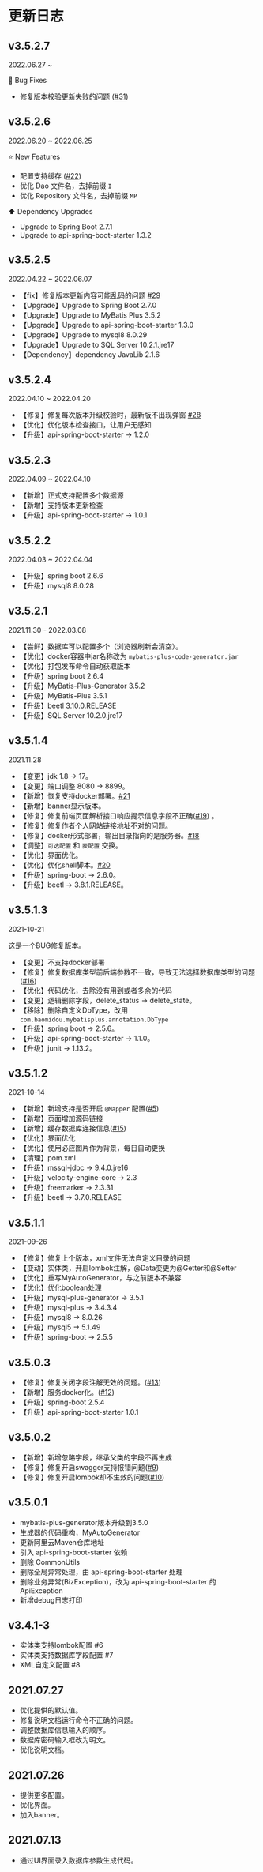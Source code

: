 # 更新日志

## v3.5.2.7

2022.06.27 ~

:bug: Bug Fixes

- 修复版本校验更新失败的问题 ([#31](https://github.com/fengwenyi/mybatis-plus-code-generator/issues/31))



## v3.5.2.6

2022.06.20 ~ 2022.06.25

:star: New Features

- 配置支持缓存 ([#22](https://github.com/fengwenyi/mybatis-plus-code-generator/issues/22))
- 优化 Dao 文件名，去掉前缀 `I`
- 优化 Repository 文件名，去掉前缀 `MP`


:arrow_up: Dependency Upgrades

- Upgrade to Spring Boot 2.7.1
- Upgrade to api-spring-boot-starter 1.3.2



## v3.5.2.5

2022.04.22 ~ 2022.06.07

- 【fix】修复版本更新内容可能乱码的问题 [#29](https://github.com/fengwenyi/mybatis-plus-code-generator/issues/29)
- 【Upgrade】Upgrade to Spring Boot 2.7.0
- 【Upgrade】Upgrade to MyBatis Plus 3.5.2
- 【Upgrade】Upgrade to api-spring-boot-starter 1.3.0
- 【Upgrade】Upgrade to mysql8 8.0.29
- 【Upgrade】Upgrade to SQL Server 10.2.1.jre17
- 【Dependency】dependency JavaLib 2.1.6


## v3.5.2.4

2022.04.10 ~ 2022.04.20

- 【修复】修复每次版本升级校验时，最新版不出现弹窗 [#28](https://github.com/fengwenyi/mybatis-plus-code-generator/issues/28)
- 【优化】优化版本检查接口，让用户无感知
- 【升级】api-spring-boot-starter -> 1.2.0

## v3.5.2.3

2022.04.09 ~ 2022.04.10

- 【新增】正式支持配置多个数据源
- 【新增】支持版本更新检查
- 【升级】api-spring-boot-starter -> 1.0.1

## v3.5.2.2

2022.04.03 ~ 2022.04.04

- 【升级】spring boot 2.6.6
- 【升级】mysql8 8.0.28

## v3.5.2.1

2021.11.30 - 2022.03.08

- 【尝鲜】数据库可以配置多个（浏览器刷新会清空）。
- 【优化】docker容器中jar名称改为 `mybatis-plus-code-generator.jar`
- 【优化】打包发布命令自动获取版本
- 【升级】spring boot 2.6.4
- 【升级】MyBatis-Plus-Generator 3.5.2
- 【升级】MyBatis-Plus 3.5.1
- 【升级】beetl 3.10.0.RELEASE
- 【升级】SQL Server 10.2.0.jre17

## v3.5.1.4

2021.11.28

- 【变更】jdk 1.8 -> 17。
- 【变更】端口调整 8080 -> 8899。
- 【新增】恢复支持docker部署。[#21](https://github.com/fengwenyi/mybatis-plus-code-generator/issues/21)
- 【新增】banner显示版本。
- 【修复】修复前端页面解析接口响应提示信息字段不正确([#19](https://github.com/fengwenyi/mybatis-plus-code-generator/issues/19)) 。
- 【修复】修复作者个人网站链接地址不对的问题。
- 【修复】docker形式部署，输出目录指向的是服务器。[#18](https://github.com/fengwenyi/mybatis-plus-code-generator/issues/18)
- 【调整】`可选配置` 和 `表配置` 交换。
- 【优化】界面优化。
- 【优化】优化shell脚本。[#20](https://github.com/fengwenyi/mybatis-plus-code-generator/issues/20)
- 【升级】spring-boot -> 2.6.0。
- 【升级】beetl -> 3.8.1.RELEASE。


## v3.5.1.3

2021-10-21

这是一个BUG修复版本。

- 【变更】不支持docker部署
- 【修复】修复数据库类型前后端参数不一致，导致无法选择数据库类型的问题([#16](https://github.com/fengwenyi/mybatis-plus-code-generator/issues/16))
- 【优化】代码优化，去除没有用到或者多余的代码
- 【变更】逻辑删除字段，delete_status -> delete_state。
- 【移除】删除自定义DbType，改用 `com.baomidou.mybatisplus.annotation.DbType`
- 【升级】spring boot -> 2.5.6。
- 【升级】api-spring-boot-starter -> 1.1.0。
- 【升级】junit -> 1.13.2。

## v3.5.1.2

2021-10-14

- 【新增】新增支持是否开启 `@Mapper` 配置([#5](https://github.com/fengwenyi/mybatis-plus-code-generator/issues/5))
- 【新增】页面增加源码链接
- 【新增】缓存数据库连接信息([#15](https://github.com/fengwenyi/mybatis-plus-code-generator/issues/15))
- 【优化】界面优化
- 【优化】使用必应图片作为背景，每日自动更换
- 【清理】pom.xml
- 【升级】mssql-jdbc -> 9.4.0.jre16
- 【升级】velocity-engine-core -> 2.3
- 【升级】freemarker -> 2.3.31
- 【升级】beetl -> 3.7.0.RELEASE

## v3.5.1.1

2021-09-26

- 【修复】修复上个版本，xml文件无法自定义目录的问题
- 【变动】实体类，开启lombok注解，@Data变更为@Getter和@Setter
- 【优化】重写MyAutoGenerator，与之前版本不兼容
- 【优化】优化boolean处理
- 【升级】mysql-plus-generator -> 3.5.1
- 【升级】mysql-plus -> 3.4.3.4
- 【升级】mysql8 -> 8.0.26
- 【升级】mysql5 -> 5.1.49
- 【升级】spring-boot -> 2.5.5


## v3.5.0.3

- 【修复】修复关闭字段注解无效的问题。([#13](https://github.com/fengwenyi/mybatis-plus-code-generator/issues/13))
- 【新增】服务docker化。([#12](https://github.com/fengwenyi/mybatis-plus-code-generator/issues/12))
- 【升级】spring-boot 2.5.4
- 【升级】api-spring-boot-starter 1.0.1

## v3.5.0.2

- 【新增】新增忽略字段，继承父类的字段不再生成
- 【修复】修复开启swagger支持报错问题([#9](https://github.com/fengwenyi/mybatis-plus-code-generator/issues/9))
- 【修复】修复开启lombok却不生效的问题([#10](https://github.com/fengwenyi/mybatis-plus-code-generator/issues/10))

## v3.5.0.1

- mybatis-plus-generator版本升级到3.5.0
- 生成器的代码重构，MyAutoGenerator
- 更新阿里云Maven仓库地址
- 引入 api-spring-boot-starter 依赖
- 删除 CommonUtils
- 删除全局异常处理，由 api-spring-boot-starter 处理
- 删除业务异常(BizException)，改为 api-spring-boot-starter 的 ApiException
- 新增debug日志打印

## v3.4.1-3

- 实体类支持lombok配置 #6
- 实体类支持数据库字段配置 #7
- XML自定义配置 #8

## 2021.07.27

- 优化提供的默认值。
- 修复说明文档运行命令不正确的问题。
- 调整数据库信息输入的顺序。
- 数据库密码输入框改为明文。
- 优化说明文档。

## 2021.07.26

- 提供更多配置。
- 优化界面。
- 加入banner。

## 2021.07.13

- 通过UI界面录入数据库参数生成代码。